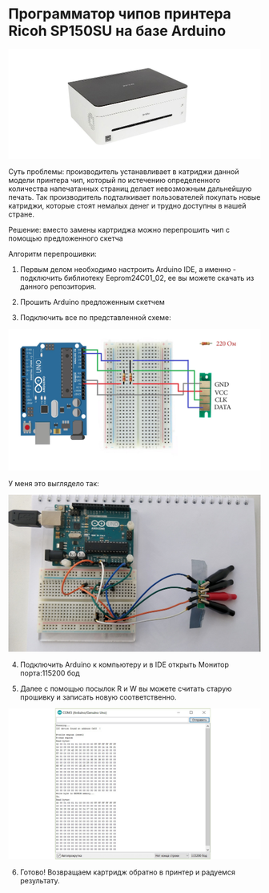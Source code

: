 # Программатор чипов принтера Ricoh SP150SU на базе Arduino

![Image alt](https://github.com/ArtemAvanesov/Arduino-Printer-Programmer/raw/master/Изображения/printer.jpg)

Суть проблемы: производитель устанавливает в катриджи данной модели принтера чип, который по истечению определенного количества напечатанных страниц делает невозможным дальнейшую печать. Так производитель подталкивает пользователей покупать новые катриджи, которые стоят немалых денег и трудно доступны в нашей стране.

Решение: вместо замены картриджа можно перепрошить чип с помощью предложенного скетча

Алгоритм перепрошивки:
1) Первым делом необходимо настроить Arduino IDE, а именно - подключить библиотеку Eeprom24C01_02, ее вы можете скачать из данного репозитория.

2) Прошить Arduino предложенным скетчем

3) Подключить все по представленной схеме:

![Image alt](https://github.com/ArtemAvanesov/Arduino-Printer-Programmer/raw/master/Изображения/schema.jpg)

У меня это выглядело так:

![Image alt](https://github.com/ArtemAvanesov/Arduino-Printer-Programmer/raw/master/Изображения/real_schema.jpg)

4) Подключить Arduino к компьютеру и в IDE открыть Монитор порта:115200 бод

5) Далее с помощью посылок R и W вы можете считать старую прошивку и записать новую соответственно.

![Image alt](https://github.com/ArtemAvanesov/Arduino-Printer-Programmer/raw/master/Изображения/serial.jpg)

6) Готово! Возвращаем картридж обратно в принтер и радуемся результату.
